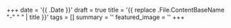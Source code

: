 +++
date = '{{ .Date }}'
draft = true
title = '{{ replace .File.ContentBaseName "-" " " | title }}'
tags = []
summary = ''
featured_image = ''
+++
